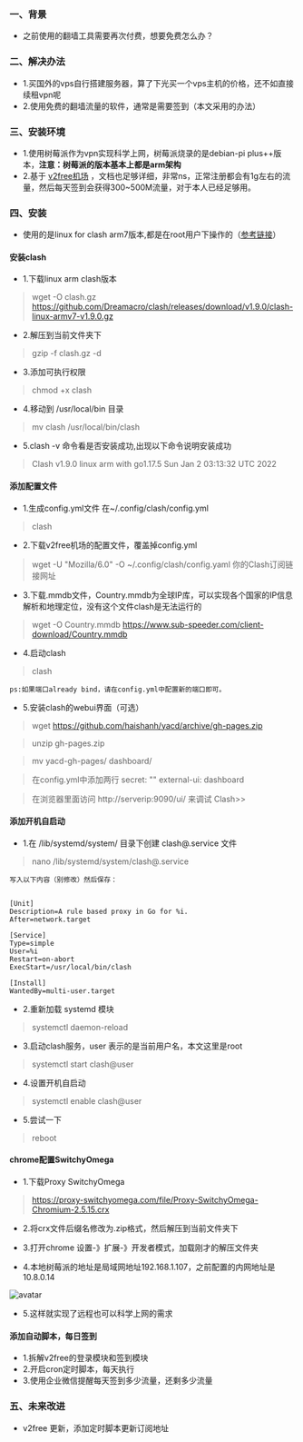 ### 一、背景
- 之前使用的翻墙工具需要再次付费，想要免费怎么办？

### 二、解决办法

- 1.买国外的vps自行搭建服务器，算了下光买一个vps主机的价格，还不如直接续租vpn呢
- 2.使用免费的翻墙流量的软件，通常是需要签到（本文采用的办法）


### 三、安装环境 
- 1.使用树莓派作为vpn实现科学上网，树莓派烧录的是debian-pi plus++版本，**注意：树莓派的版本基本上都是arm架构**  
- 2.基于 [v2free机场](https://v2free.net/) ，文档也足够详细，非常ns，正常注册都会有1g左右的流量，然后每天签到会获得300~500M流量，对于本人已经足够用。


### 四、安装

- 使用的是linux for clash arm7版本,都是在root用户下操作的（[参考链接](https://v2free.net/doc/#/linux/clash)）

#### **安装clash**

- 1.下载linux arm clash版本

>wget -O clash.gz https://github.com/Dreamacro/clash/releases/download/v1.9.0/clash-linux-armv7-v1.9.0.gz  

- 2.解压到当前文件夹下  

>gzip -f clash.gz -d    

- 3.添加可执行权限  

>chmod +x clash  

- 4.移动到 /usr/local/bin 目录  

>mv clash /usr/local/bin/clash  

- 5.clash -v 命令看是否安装成功,出现以下命令说明安装成功  

>Clash v1.9.0 linux arm with go1.17.5 Sun Jan  2 03:13:32 UTC 2022

####   **添加配置文件**
- 1.生成config.yml文件 在~/.config/clash/config.yml

>clash

- 2.下载v2free机场的配置文件，覆盖掉config.yml

>wget -U "Mozilla/6.0" -O ~/.config/clash/config.yaml  你的Clash订阅链接网址

- 3.下载.mmdb文件，Country.mmdb为全球IP库，可以实现各个国家的IP信息解析和地理定位，没有这个文件clash是无法运行的 

>wget -O Country.mmdb https://www.sub-speeder.com/client-download/Country.mmdb

- 4.启动clash

>clash

`ps:如果端口already bind，请在config.yml中配置新的端口即可。`

- 5.安装clash的webui界面（可选）

>wget https://github.com/haishanh/yacd/archive/gh-pages.zip  

>unzip gh-pages.zip  

>mv yacd-gh-pages/ dashboard/  

>在config.yml中添加两行 secret: "" external-ui: dashboard  

>在浏览器里面访问 http://serverip:9090/ui/ 来调试 Clash>>



#### **添加开机自启动**
- 1.在 /lib/systemd/system/ 目录下创建 clash@.service 文件

>nano /lib/systemd/system/clash@.service  

`写入以下内容（别修改）然后保存：`

```
	
[Unit]
Description=A rule based proxy in Go for %i.
After=network.target

[Service]
Type=simple
User=%i
Restart=on-abort
ExecStart=/usr/local/bin/clash

[Install]
WantedBy=multi-user.target

```

		
- 2.重新加载 systemd 模块

>systemctl daemon-reload  

- 3.启动clash服务，user 表示的是当前用户名，本文这里是root

>systemctl start clash@user  

- 4.设置开机自启动

>systemctl enable clash@user  

- 5.尝试一下

>reboot

#### **chrome配置SwitchyOmega**
- 1.下载Proxy SwitchyOmega

>https://proxy-switchyomega.com/file/Proxy-SwitchyOmega-Chromium-2.5.15.crx

- 2.将crx文件后缀名修改为.zip格式，然后解压到当前文件夹下


- 3.打开chrome 设置-》扩展-》开发者模式，加载刚才的解压文件夹    


- 4.本地树莓派的地址是局域网地址192.168.1.107，之前配置的内网地址是10.8.0.14  


![avatar](https://blog.hexiefamily.xin/assets/switchomega.png)     

- 5.这样就实现了远程也可以科学上网的需求  

#### **添加自动脚本，每日签到**
- 1.拆解v2free的登录模块和签到模块
- 2.开启cron定时脚本，每天执行
- 3.使用企业微信提醒每天签到多少流量，还剩多少流量


### 五、未来改进

- v2free 更新，添加定时脚本更新订阅地址   